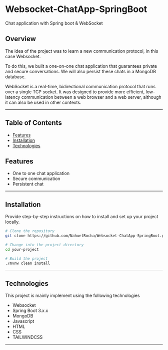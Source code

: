 # Websocket-ChatApp-SpringBoot

Chat application with Spring boot & WebSocket 

## Overview

The idea of the project was to learn a new communication protocol, in this case Websocket.

To do this, we built a one-on-one chat application that guarantees private and secure conversations. We will also persist these chats in a MongoDB database.

WebSocket is a real-time, bidirectional communication protocol that runs over a single TCP socket. It was designed to provide more efficient, low-latency communication between a web browser and a web server, although it can also be used in other contexts.

---

## Table of Contents

- [Features](#features)
- [Installation](#installation)
- [Technologies](#technologies)

## Features

- One to one chat application
- Secure communication
- Persistent chat
---

## Installation

Provide step-by-step instructions on how to install and set up your project locally.

```bash
# Clone the repository
git clone https://github.com/NahuelRocha/Websocket-ChatApp-SpringBoot.git

# Change into the project directory
cd your-project

# Build the project
./mvnw clean install
```

---
## Technologies

This project is mainly implement using the following technologies

- Websocket
- Spring Boot 3.x.x
- MongoDB
- Javascript
- HTML
- CSS
- TAILWINDCSS
---
